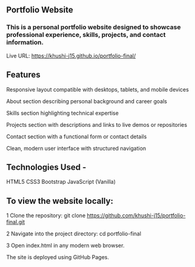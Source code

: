 ## Portfolio Website
### This is a personal portfolio website designed to showcase professional experience, skills, projects, and contact information.

Live URL: https://khushi-j15.github.io/portfolio-final/

## Features
Responsive layout compatible with desktops, tablets, and mobile devices

About section describing personal background and career goals

Skills section highlighting technical expertise

Projects section with descriptions and links to live demos or repositories

Contact section with a functional form or contact details

Clean, modern user interface with structured navigation

## Technologies Used -
HTML5
CSS3 
Bootstrap
JavaScript (Vanilla)

## To view the website locally:

1 Clone the repository: git clone https://github.com/khushi-j15/portfolio-final.git

2 Navigate into the project directory: cd portfolio-final

3 Open index.html in any modern web browser.

The site is deployed using GitHub Pages.
